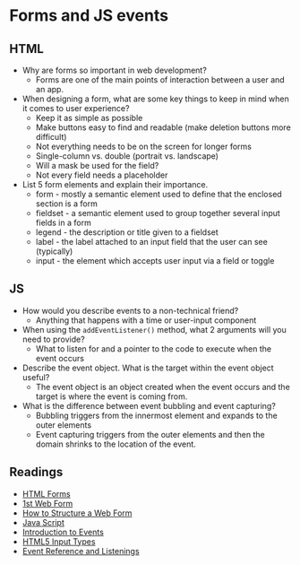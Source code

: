 # Forms and JS events

## HTML

* Why are forms so important in web development?
  * Forms are one of the main points of interaction between a user and an app.
* When designing a form, what are some key things to keep in mind when it comes to user experience?
  * Keep it as simple as possible
  * Make buttons easy to find and readable (make deletion buttons more difficult)
  * Not everything needs to be on the screen for longer forms
  * Single-column vs. double (portrait vs. landscape)
  * Will a mask be used for the field?
  * Not every field needs a placeholder
* List 5 form elements and explain their importance.
  * form - mostly a semantic element used to define that the enclosed section is a form
  * fieldset - a semantic element used to group together several input fields in a form
  * legend - the description or title given to a fieldset
  * label - the label attached to an input field that the user can see (typically)
  * input - the element which accepts user input via a field or toggle


## JS

* How would you describe events to a non-technical friend?
  * Anything that happens with a time or user-input component
* When using the `addEventListener()` method, what 2 arguments will you need to provide?
  * What to listen for and a pointer to the code to execute when the event occurs
* Describe the event object. What is the target within the event object useful?
  * The event object is an object created when the event occurs and the target is where the event is coming from.
* What is the difference between event bubbling and event capturing?
  * Bubbling triggers from the innermost element and expands to the outer elements
  * Event capturing triggers from the outer elements and then the domain shrinks to the location of the event.

## Readings

* [HTML Forms](https://developer.mozilla.org/en-US/docs/Learn/Forms)
* [1st Web Form](https://developer.mozilla.org/en-US/docs/Learn/Forms/Your_first_form)
* [How to Structure a Web Form](https://developer.mozilla.org/en-US/docs/Learn/Forms/How_to_structure_a_web_form)
* [Java Script](https://developer.mozilla.org/en-US/docs/Learn/JavaScript)
* [Introduction to Events](https://developer.mozilla.org/en-US/docs/Learn/JavaScript/Building_blocks/Events)
* [HTML5 Input Types](https://developer.mozilla.org/en-US/docs/Learn/Forms/HTML5_input_types)
* [Event Reference and Listenings](https://developer.mozilla.org/en-US/docs/Web/Events)